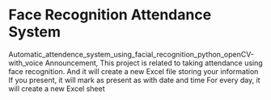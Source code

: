 # Face Recognition Attendance System
Automatic_attendence_system_using_facial_recognition_python_openCV-with_voice Announcement, This project is related to taking attendance using face recognition. And it will create a new Excel file storing your information If you present, it will mark as present as with date and time For every day, it will create a new Excel sheet
